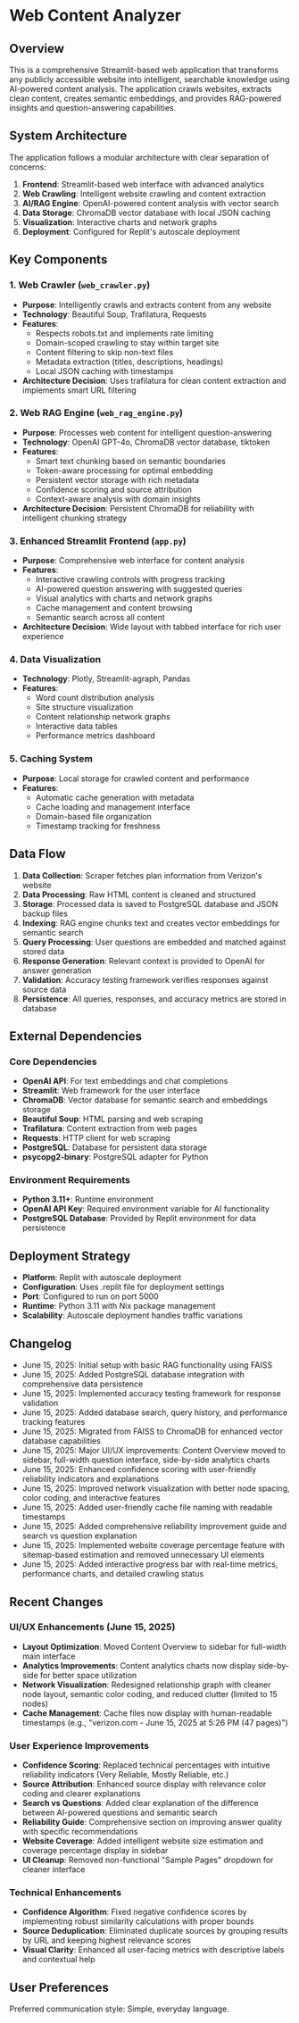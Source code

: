 # Web Content Analyzer

## Overview

This is a comprehensive Streamlit-based web application that transforms any publicly accessible website into intelligent, searchable knowledge using AI-powered content analysis. The application crawls websites, extracts clean content, creates semantic embeddings, and provides RAG-powered insights and question-answering capabilities.

## System Architecture

The application follows a modular architecture with clear separation of concerns:

1. **Frontend**: Streamlit-based web interface with advanced analytics
2. **Web Crawling**: Intelligent website crawling and content extraction
3. **AI/RAG Engine**: OpenAI-powered content analysis with vector search
4. **Data Storage**: ChromaDB vector database with local JSON caching
5. **Visualization**: Interactive charts and network graphs
6. **Deployment**: Configured for Replit's autoscale deployment

## Key Components

### 1. Web Crawler (`web_crawler.py`)
- **Purpose**: Intelligently crawls and extracts content from any website
- **Technology**: Beautiful Soup, Trafilatura, Requests
- **Features**: 
  - Respects robots.txt and implements rate limiting
  - Domain-scoped crawling to stay within target site
  - Content filtering to skip non-text files
  - Metadata extraction (titles, descriptions, headings)
  - Local JSON caching with timestamps
- **Architecture Decision**: Uses trafilatura for clean content extraction and implements smart URL filtering

### 2. Web RAG Engine (`web_rag_engine.py`)
- **Purpose**: Processes web content for intelligent question-answering
- **Technology**: OpenAI GPT-4o, ChromaDB vector database, tiktoken
- **Features**:
  - Smart text chunking based on semantic boundaries
  - Token-aware processing for optimal embedding
  - Persistent vector storage with rich metadata
  - Confidence scoring and source attribution
  - Context-aware analysis with domain insights
- **Architecture Decision**: Persistent ChromaDB for reliability with intelligent chunking strategy

### 3. Enhanced Streamlit Frontend (`app.py`)
- **Purpose**: Comprehensive web interface for content analysis
- **Features**:
  - Interactive crawling controls with progress tracking
  - AI-powered question answering with suggested queries
  - Visual analytics with charts and network graphs
  - Cache management and content browsing
  - Semantic search across all content
- **Architecture Decision**: Wide layout with tabbed interface for rich user experience

### 4. Data Visualization
- **Technology**: Plotly, Streamlit-agraph, Pandas
- **Features**:
  - Word count distribution analysis
  - Site structure visualization
  - Content relationship network graphs
  - Interactive data tables
  - Performance metrics dashboard

### 5. Caching System
- **Purpose**: Local storage for crawled content and performance
- **Features**:
  - Automatic cache generation with metadata
  - Cache loading and management interface
  - Domain-based file organization
  - Timestamp tracking for freshness

## Data Flow

1. **Data Collection**: Scraper fetches plan information from Verizon's website
2. **Data Processing**: Raw HTML content is cleaned and structured
3. **Storage**: Processed data is saved to PostgreSQL database and JSON backup files
4. **Indexing**: RAG engine chunks text and creates vector embeddings for semantic search
5. **Query Processing**: User questions are embedded and matched against stored data
6. **Response Generation**: Relevant context is provided to OpenAI for answer generation
7. **Validation**: Accuracy testing framework verifies responses against source data
8. **Persistence**: All queries, responses, and accuracy metrics are stored in database

## External Dependencies

### Core Dependencies
- **OpenAI API**: For text embeddings and chat completions
- **Streamlit**: Web framework for the user interface
- **ChromaDB**: Vector database for semantic search and embeddings storage
- **Beautiful Soup**: HTML parsing and web scraping
- **Trafilatura**: Content extraction from web pages
- **Requests**: HTTP client for web scraping
- **PostgreSQL**: Database for persistent data storage
- **psycopg2-binary**: PostgreSQL adapter for Python

### Environment Requirements
- **Python 3.11+**: Runtime environment
- **OpenAI API Key**: Required environment variable for AI functionality
- **PostgreSQL Database**: Provided by Replit environment for data persistence

## Deployment Strategy

- **Platform**: Replit with autoscale deployment
- **Configuration**: Uses .replit file for deployment settings
- **Port**: Configured to run on port 5000
- **Runtime**: Python 3.11 with Nix package management
- **Scalability**: Autoscale deployment handles traffic variations

## Changelog

- June 15, 2025: Initial setup with basic RAG functionality using FAISS
- June 15, 2025: Added PostgreSQL database integration with comprehensive data persistence
- June 15, 2025: Implemented accuracy testing framework for response validation
- June 15, 2025: Added database search, query history, and performance tracking features
- June 15, 2025: Migrated from FAISS to ChromaDB for enhanced vector database capabilities
- June 15, 2025: Major UI/UX improvements: Content Overview moved to sidebar, full-width question interface, side-by-side analytics charts
- June 15, 2025: Enhanced confidence scoring with user-friendly reliability indicators and explanations
- June 15, 2025: Improved network visualization with better node spacing, color coding, and interactive features
- June 15, 2025: Added user-friendly cache file naming with readable timestamps
- June 15, 2025: Added comprehensive reliability improvement guide and search vs question explanation
- June 15, 2025: Implemented website coverage percentage feature with sitemap-based estimation and removed unnecessary UI elements
- June 15, 2025: Added interactive progress bar with real-time metrics, performance charts, and detailed crawling status

## Recent Changes

### UI/UX Enhancements (June 15, 2025)
- **Layout Optimization**: Moved Content Overview to sidebar for full-width main interface
- **Analytics Improvements**: Content analytics charts now display side-by-side for better space utilization
- **Network Visualization**: Redesigned relationship graph with cleaner node layout, semantic color coding, and reduced clutter (limited to 15 nodes)
- **Cache Management**: Cache files now display with human-readable timestamps (e.g., "verizon.com - June 15, 2025 at 5:26 PM (47 pages)")

### User Experience Improvements
- **Confidence Scoring**: Replaced technical percentages with intuitive reliability indicators (Very Reliable, Mostly Reliable, etc.)
- **Source Attribution**: Enhanced source display with relevance color coding and clearer explanations
- **Search vs Questions**: Added clear explanation of the difference between AI-powered questions and semantic search
- **Reliability Guide**: Comprehensive section on improving answer quality with specific recommendations
- **Website Coverage**: Added intelligent website size estimation and coverage percentage display in sidebar
- **UI Cleanup**: Removed non-functional "Sample Pages" dropdown for cleaner interface

### Technical Enhancements
- **Confidence Algorithm**: Fixed negative confidence scores by implementing robust similarity calculations with proper bounds
- **Source Deduplication**: Eliminated duplicate sources by grouping results by URL and keeping highest relevance scores
- **Visual Clarity**: Enhanced all user-facing metrics with descriptive labels and contextual help

## User Preferences

Preferred communication style: Simple, everyday language.